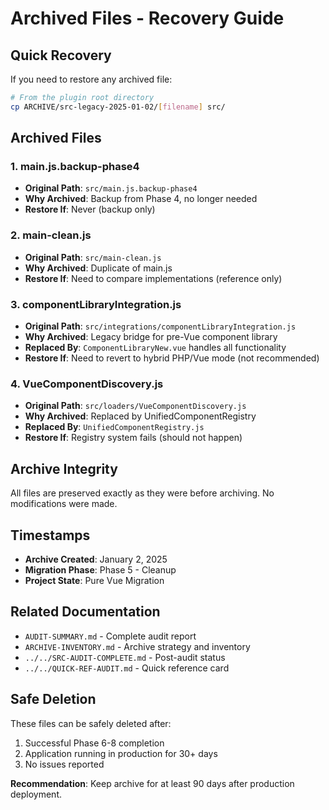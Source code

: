 # Archived Files - Recovery Guide

## Quick Recovery

If you need to restore any archived file:

```bash
# From the plugin root directory
cp ARCHIVE/src-legacy-2025-01-02/[filename] src/
```

## Archived Files

### 1. main.js.backup-phase4
- **Original Path**: `src/main.js.backup-phase4`
- **Why Archived**: Backup from Phase 4, no longer needed
- **Restore If**: Never (backup only)

### 2. main-clean.js
- **Original Path**: `src/main-clean.js`
- **Why Archived**: Duplicate of main.js
- **Restore If**: Need to compare implementations (reference only)

### 3. componentLibraryIntegration.js
- **Original Path**: `src/integrations/componentLibraryIntegration.js`
- **Why Archived**: Legacy bridge for pre-Vue component library
- **Replaced By**: `ComponentLibraryNew.vue` handles all functionality
- **Restore If**: Need to revert to hybrid PHP/Vue mode (not recommended)

### 4. VueComponentDiscovery.js
- **Original Path**: `src/loaders/VueComponentDiscovery.js`
- **Why Archived**: Replaced by UnifiedComponentRegistry
- **Replaced By**: `UnifiedComponentRegistry.js`
- **Restore If**: Registry system fails (should not happen)

## Archive Integrity

All files are preserved exactly as they were before archiving. No modifications were made.

## Timestamps

- **Archive Created**: January 2, 2025
- **Migration Phase**: Phase 5 - Cleanup
- **Project State**: Pure Vue Migration

## Related Documentation

- `AUDIT-SUMMARY.md` - Complete audit report
- `ARCHIVE-INVENTORY.md` - Archive strategy and inventory
- `../../SRC-AUDIT-COMPLETE.md` - Post-audit status
- `../../QUICK-REF-AUDIT.md` - Quick reference card

## Safe Deletion

These files can be safely deleted after:
1. Successful Phase 6-8 completion
2. Application running in production for 30+ days
3. No issues reported

**Recommendation**: Keep archive for at least 90 days after production deployment.
